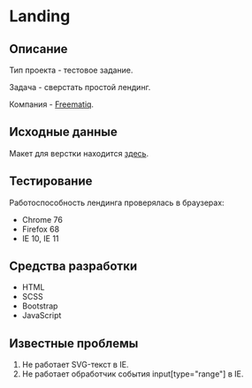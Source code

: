 # Landing

## Описание

Тип проекта - тестовое задание.

Задача - сверстать простой лендинг.

Компания - [Freematiq](https://freematiq.com).

## Исходные данные

Макет для верстки находится [здесь](https://www.figma.com/file/wD6yhyBna9FqCSZzUQqM8T/Landing?node-id=0%3A1).

## Тестирование

Работоспособность лендинга проверялась в браузерах:

- Chrome 76
- Firefox 68
- IE 10, IE 11

## Средства разработки

- HTML
- SCSS
- Bootstrap
- JavaScript

## Известные проблемы

1. Не работает SVG-текст в IE.
2. Не работает обработчик события input[type="range"] в IE.
